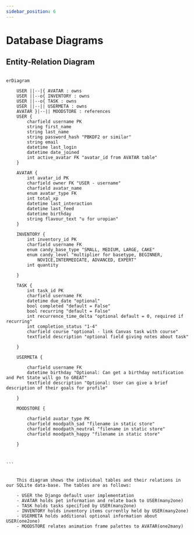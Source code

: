 ```yaml
---
sidebar_position: 6
---
```


# Database Diagrams

## Entity-Relation Diagram

````

erDiagram

    USER ||--|{ AVATAR : owns
    USER ||--o{ INVENTORY : owns
    USER ||--o{ TASK : owns
    USER ||--|| USERMETA : owns
    AVATAR }|--|| MOODSTORE : references
    USER {
        charfield username PK 
        string first_name
        string last_name
        string password_hash "PBKDF2 or similar"
        string email
        datetime last_login
        datetime date_joined
        int active_avatar FK "avatar_id from AVATAR table"        
    }

    AVATAR {
        int avatar_id PK
        charfield owner FK "USER - username"
        charfield avatar_name 
        enum avatar_type FK  
        int total_xp 
        datetime last_interaction
        datetime last_feed
        datetime birthday
        string flavour_text "u for uropian"
    }

    INVENTORY {
        int inventory_id PK
        charfield username FK
        enum candy_base_type "SMALL, MEDIUM, LARGE, CAKE"
        enum candy_level "multiplier for basetype, BEGINNER,
            NOVICE,INTERMEDIATE, ADVANCED, EXPERT"   
        int quantity
        
    }

    TASK {
        int task_id PK
        charfield username FK
        datetime due_date "optional"
        bool completed "default = False"
        bool recurring "default = False"
        int recurrence_time_delta "optional default = 0, required if recurring"
        int completion_status "1-4"
        charfield course "optional - link Canvas task with course"
        textfield description "optional field giving notes about task"

    }

    USERMETA {

        charfield username FK
        datetime birthday "Optional: Can get a birthday notification and Pet State will go to GREAT"
        textfield description "Optional: User can give a brief description of their goals for profile"

    }

    MOODSTORE {

        charfield avatar_type PK
        charfield moodpath_sad "filename in static store"
        charfield moodpath_neutral "filename in static store"
        charfield moodpath_happy "filename in static store"

    }



```


    This diagram shows the individual tables and their relations in our SQLite data-base. The tables are as follows:

	- USER the Django default user implementation 
	- AVATAR holds pet information and relate back to USER(many2one)
	- TASK holds tasks specified by USER(many2one)
	- INVENTORY holds inventory items currently held by USER(many2one)
	- USERMETA holds additional optional information about USER(one2one)
	- MOODSTORE relates animation frame palettes to AVATAR(one2many)






